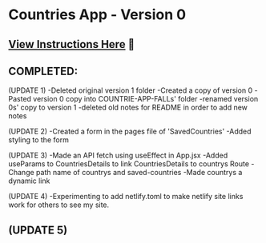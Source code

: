 # Countries App - Version 0

## [View Instructions Here](https://github.com/AnnieCannons/countries-app-instructions/tree/main/version-0) 📝

## COMPLETED:

(UPDATE 1)
-Deleted original version 1 folder
-Created a copy of version 0
-Pasted version 0 copy into COUNTRIE-APP-FALLs' folder
-renamed version 0s' copy to version 1
-deleted old notes for README in order to add new notes

(UPDATE 2)
-Created a form in the pages file of 'SavedCountries'
-Added styling to the form

(UPDATE 3)
-Made an API fetch using useEffect in App.jsx
-Added useParams to CountriesDetails to link CountriesDetails to countrys Route
-Change path name of countrys and saved-countries
-Made countrys a dynamic link

(UPDATE 4)
-Experimenting to add netlify.toml to make netlify site links work for others to see my site.

## (UPDATE 5)
